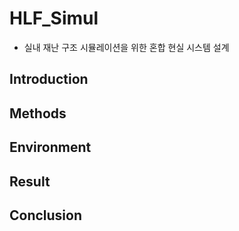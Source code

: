 # HLF_Simul
* 실내 재난 구조 시뮬레이션을 위한 혼합 현실 시스템 설계

## Introduction


## Methods


## Environment


## Result

## Conclusion
